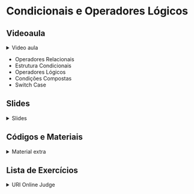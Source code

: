 Condicionais e Operadores Lógicos
====================================

## Videoaula

<details>
    <summary>Video aula</summary>

<iframe width="560" height="315" src="https://www.youtube.com/embed/etA0K6-2k-w" title="YouTube video player" frameborder="0" allow="accelerometer; autoplay; clipboard-write; encrypted-media; gyroscope; picture-in-picture" allowfullscreen></iframe>

</details>

- Operadores Relacionais
- Estrutura Condicionais
- Operadores Lógicos
- Condições Compostas
- Switch Case

## Slides

<details>
    <summary>Slides</summary>

<iframe src="https://docs.google.com/presentation/d/e/2PACX-1vSCXWIqlEfF-9TmEEFXczqOea-ApoHFXv5prorf6QIzKavB1299A053WnfSjP3rQ4YZ9hkTWhdGILiV/embed?start=false&loop=false&delayms=3000" frameborder="0" width="600" height="400" allowfullscreen="true" mozallowfullscreen="true" webkitallowfullscreen="true"></iframe>

</details>

## Códigos e Materiais

<details>
    <summary>Material extra</summary>

<div markdown=1>

- [Documentação do C++ ](https://devdocs.io/cpp-algorithm/)
</div>
</details>

## Lista de Exercícios

<details>
    <summary>URI Online Judge</summary>

<div markdown=1>

- Lista de Exercícios 02 
  - Acessem o [URI Online Judge](https://www.urionlinejudge.com.br/judge/en/login) e entrem na disciplina GE Iniciante.
  - ID da disciplina: 7550
  - Chave: XMGN22y
- Exercícios Extras
    - [[URI 1036] Fórmula de Bhaskara](https://www.urionlinejudge.com.br/judge/pt/problems/view/1036)
    - [[URI 1037] Intervalo](https://www.urionlinejudge.com.br/judge/pt/problems/view/1037)
    - [[URI 1040] Média 3](https://www.urionlinejudge.com.br/judge/pt/problems/view/1040)
- Desafio
    - Em breve 
</div>
</details>
